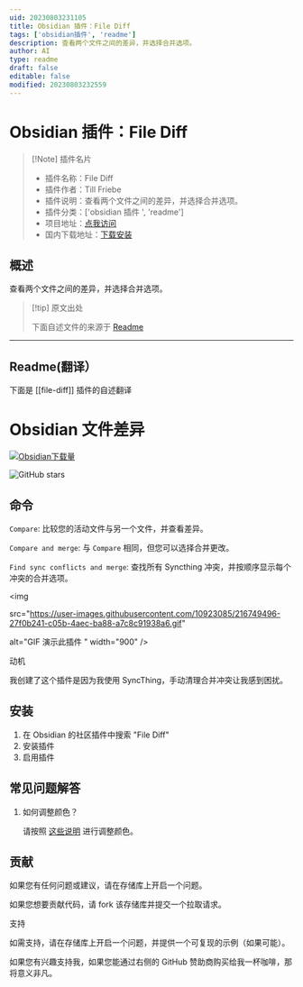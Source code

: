 ```yaml
---
uid: 20230803231105
title: Obsidian 插件：File Diff
tags: ['obsidian插件', 'readme']
description: 查看两个文件之间的差异，并选择合并选项。
author: AI
type: readme
draft: false
editable: false
modified: 20230803232559
---
```


# Obsidian 插件：File Diff

> [!Note] 插件名片
> - 插件名称：File Diff
> - 插件作者：Till Friebe
> - 插件说明：查看两个文件之间的差异，并选择合并选项。
> - 插件分类：['obsidian 插件 ', 'readme']
> - 项目地址：[点我访问](https://github.com/friebetill/obsidian-file-diff)
> - 国内下载地址：[下载安装](https://pkmer.cn/products/plugin/pluginMarket/?file-diff)

## 概述

查看两个文件之间的差异，并选择合并选项。

> [!tip] 原文出处
>
>下面自述文件的来源于 [Readme](https://ghproxy.net/https://raw.githubusercontent.com/friebetill/obsidian-file-diff/master/README.md)
>

---

## Readme(翻译）

下面是 [[file-diff]] 插件的自述翻译

# Obsidian 文件差异

[![Obsidian下载量](https://img.shields.io/badge/dynamic/json?color=7e6ad6&labelColor=34208c&label=Obsidian%20下载量&query=$['file-diff'].downloads&url=https://raw.githubusercontent.com/obsidianmd/obsidian-releases/master/community-plugin-stats.json&)](obsidian://show-plugin?id=file-diff)

![GitHub stars](https://img.shields.io/github/stars/friebetill/obsidian-file-diff?style=flat)

## 命令

`Compare`: 比较您的活动文件与另一个文件，并查看差异。

`Compare and merge`: 与 `Compare` 相同，但您可以选择合并更改。

`Find sync conflicts and merge`: 查找所有 Syncthing 冲突，并按顺序显示每个冲突的合并选项。

<img

src="https://user-images.githubusercontent.com/10923085/216749496-27f0b241-c05b-4aec-ba88-a7c8c91938a6.gif"

alt="GIF 演示此插件 " width="900" />

动机

我创建了这个插件是因为我使用 SyncThing，手动清理合并冲突让我感到困扰。

## 安装

1. 在 Obsidian 的社区插件中搜索 "File Diff"
2. 安装插件
3. 启用插件

## 常见问题解答

1. 如何调整颜色？

   请按照 [这些说明](https://github.com/friebetill/obsidian-file-diff/issues/1#issuecomment-1425157959) 进行调整颜色。

## 贡献

如果您有任何问题或建议，请在存储库上开启一个问题。

如果您想要贡献代码，请 fork 该存储库并提交一个拉取请求。

支持

如需支持，请在存储库上开启一个问题，并提供一个可复现的示例（如果可能）。

如果您有兴趣支持我，如果您能通过右侧的 GitHub 赞助商购买给我一杯咖啡，那将意义非凡。
